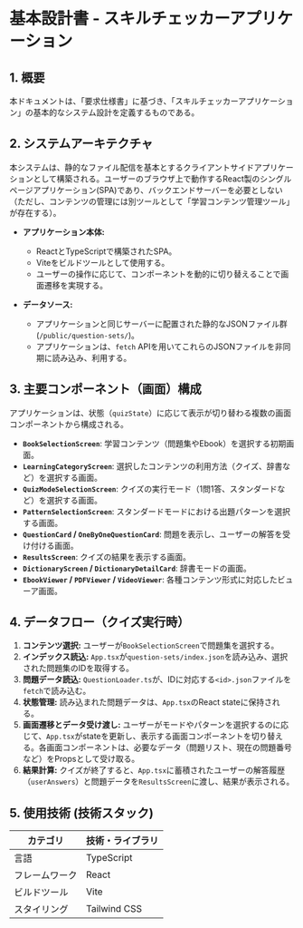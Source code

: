 # 基本設計書 - スキルチェッカーアプリケーション

## 1. 概要

本ドキュメントは、「要求仕様書」に基づき、「スキルチェッカーアプリケーション」の基本的なシステム設計を定義するものである。

## 2. システムアーキテクチャ

本システムは、静的なファイル配信を基本とするクライアントサイドアプリケーションとして構築される。ユーザーのブラウザ上で動作するReact製のシングルページアプリケーション(SPA)であり、バックエンドサーバーを必要としない（ただし、コンテンツの管理には別ツールとして「学習コンテンツ管理ツール」が存在する）。

- **アプリケーション本体:**
  - ReactとTypeScriptで構築されたSPA。
  - Viteをビルドツールとして使用する。
  - ユーザーの操作に応じて、コンポーネントを動的に切り替えることで画面遷移を実現する。

- **データソース:**
  - アプリケーションと同じサーバーに配置された静的なJSONファイル群 (`/public/question-sets/`)。
  - アプリケーションは、`fetch` APIを用いてこれらのJSONファイルを非同期に読み込み、利用する。

## 3. 主要コンポーネント（画面）構成

アプリケーションは、状態（`quizState`）に応じて表示が切り替わる複数の画面コンポーネントから構成される。

- **`BookSelectionScreen`**: 学習コンテンツ（問題集やEbook）を選択する初期画面。
- **`LearningCategoryScreen`**: 選択したコンテンツの利用方法（クイズ、辞書など）を選択する画面。
- **`QuizModeSelectionScreen`**: クイズの実行モード（1問1答、スタンダードなど）を選択する画面。
- **`PatternSelectionScreen`**: スタンダードモードにおける出題パターンを選択する画面。
- **`QuestionCard` / `OneByOneQuestionCard`**: 問題を表示し、ユーザーの解答を受け付ける画面。
- **`ResultsScreen`**: クイズの結果を表示する画面。
- **`DictionaryScreen` / `DictionaryDetailCard`**: 辞書モードの画面。
- **`EbookViewer` / `PDFViewer` / `VideoViewer`**: 各種コンテンツ形式に対応したビューア画面。

## 4. データフロー（クイズ実行時）

1.  **コンテンツ選択:** ユーザーが`BookSelectionScreen`で問題集を選択する。
2.  **インデックス読込:** `App.tsx`が`question-sets/index.json`を読み込み、選択された問題集のIDを取得する。
3.  **問題データ読込:** `QuestionLoader.ts`が、IDに対応する`<id>.json`ファイルを`fetch`で読み込む。
4.  **状態管理:** 読み込まれた問題データは、`App.tsx`のReact stateに保持される。
5.  **画面遷移とデータ受け渡し:** ユーザーがモードやパターンを選択するのに応じて、`App.tsx`がstateを更新し、表示する画面コンポーネントを切り替える。各画面コンポーネントは、必要なデータ（問題リスト、現在の問題番号など）をPropsとして受け取る。
6.  **結果計算:** クイズが終了すると、`App.tsx`に蓄積されたユーザーの解答履歴（`userAnswers`）と問題データを`ResultsScreen`に渡し、結果が表示される。

## 5. 使用技術 (技術スタック)

| カテゴリ       | 技術・ライブラリ        |
|----------------|-------------------------|
| 言語           | TypeScript              |
| フレームワーク | React                   |
| ビルドツール   | Vite                    |
| スタイリング   | Tailwind CSS            |
